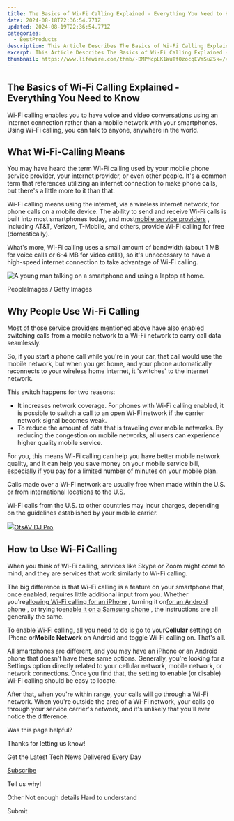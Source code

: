 ```yaml
---
title: The Basics of Wi-Fi Calling Explained - Everything You Need to Know
date: 2024-08-18T22:36:54.771Z
updated: 2024-08-19T22:36:54.771Z
categories:
  - BestProducts
description: This Article Describes The Basics of Wi-Fi Calling Explained - Everything You Need to Know
excerpt: This Article Describes The Basics of Wi-Fi Calling Explained - Everything You Need to Know
thumbnail: https://www.lifewire.com/thmb/-BMPMcpLK1WuTf0zocqEVmSuZ5k=/400x300/filters:no_upscale():max_bytes(150000):strip_icc():format(webp)/GettyImages-1187582500-d71cdd9c911f4da39702a729801e44f7.jpg
---
```


## The Basics of Wi-Fi Calling Explained - Everything You Need to Know
 Wi-Fi calling enables you to have voice and video conversations using an internet connection rather than a mobile network with your smartphones. Using Wi-Fi calling, you can talk to anyone, anywhere in the world.

## What Wi-Fi-Calling Means

 You may have heard the term Wi-Fi calling used by your mobile phone service provider, your internet provider, or even other people. It's a common term that references utilizing an internet connection to make phone calls, but there's a little more to it than that.

 Wi-Fi calling means using the internet, via a wireless internet network, for phone calls on a mobile device. The ability to send and receive Wi-Fi calls is built into most smartphones today, and most[mobile service providers](https://www.lifewire.com/what-is-a-mobile-carrier-2373339) , including AT&T, Verizon, T-Mobile, and others, provide Wi-Fi calling for free (domestically).

 What's more, Wi-Fi calling uses a small amount of bandwidth (about 1 MB for voice calls or 6-4 MB for video calls), so it's unnecessary to have a high-speed internet connection to take advantage of Wi-Fi calling.

![A young man talking on a smartphone and using a laptop at home.](https://www.lifewire.com/thmb/KLzUJ0fFYvK42aQkegmRIgl5Wn8=/1500x0/filters:no_upscale():max_bytes(150000):strip_icc():format(webp)/GettyImages-1187582500-d71cdd9c911f4da39702a729801e44f7.jpg)

 ​PeopleImages / Getty Images

## Why People Use Wi-Fi Calling

 Most of those service providers mentioned above have also enabled switching calls from a mobile network to a Wi-Fi network to carry call data seamlessly.

 So, if you start a phone call while you're in your car, that call would use the mobile network, but when you get home, and your phone automatically reconnects to your wireless home internet, it 'switches' to the internet network.

 This switch happens for two reasons:

* It increases network coverage. For phones with Wi-Fi calling enabled, it is possible to switch a call to an open Wi-Fi network if the carrier network signal becomes weak.
* To reduce the amount of data that is traveling over mobile networks. By reducing the congestion on mobile networks, all users can experience higher quality mobile service.

 For you, this means Wi-Fi calling can help you have better mobile network quality, and it can help you save money on your mobile service bill, especially if you pay for a limited number of minutes on your mobile plan.

 Calls made over a Wi-Fi network are usually free when made within the U.S. or from international locations to the U.S.

 Wi-Fi calls from the U.S. to other countries may incur charges, depending on the guidelines established by your mobile carrier.

<!-- affiliate ads begin -->
<a href="https://otszone.ots7.com/order/checkout.php?PRODS=4713321&QTY=1&AFFILIATE=108875&CART=1"><img src="https://green.ots7.com/screenshots/OtsAV/OtsAVDJ1.90-300x188.jpg" border="0">OtsAV DJ Pro</a>
<!-- affiliate ads end -->
## How to Use Wi-Fi Calling

 When you think of Wi-Fi calling, services like Skype or Zoom might come to mind, and they are services that work similarly to Wi-Fi calling.

 The big difference is that Wi-Fi calling is a feature on your smartphone that, once enabled, requires little additional input from you. Whether you're[allowing Wi-Fi calling for an iPhone](https://www.lifewire.com/use-iphone-wifi-calling-1999746) , turning it on[for an Android phone](https://www.lifewire.com/enabling-wifi-calling-on-android-4684146) , or trying to[enable it on a Samsung phone](https://www.lifewire.com/enable-wifi-calling-on-samsung-phone-4684472) , the instructions are all generally the same.

 To enable Wi-Fi calling, all you need to do is go to your**Cellular** settings on iPhone or**Mobile Network** on Android and toggle Wi-Fi calling on. That's all.

 All smartphones are different, and you may have an iPhone or an Android phone that doesn't have these same options. Generally, you're looking for a Settings option directly related to your cellular network, mobile network, or network connections. Once you find that, the setting to enable (or disable) Wi-Fi calling should be easy to locate.

 After that, when you're within range, your calls will go through a Wi-Fi network. When you're outside the area of a Wi-Fi network, your calls go through your service carrier's network, and it's unlikely that you'll ever notice the difference.

Was this page helpful?

Thanks for letting us know!

 Get the Latest Tech News Delivered Every Day

[Subscribe](https://www.lifewire.com/#)

Tell us why!

 Other  Not enough details  Hard to understand

 Submit

<ins class="adsbygoogle"
     style="display:block"
     data-ad-format="autorelaxed"
     data-ad-client="ca-pub-7571918770474297"
     data-ad-slot="1223367746"></ins>



<ins class="adsbygoogle"
     style="display:block"
     data-ad-client="ca-pub-7571918770474297"
     data-ad-slot="8358498916"
     data-ad-format="auto"
     data-full-width-responsive="true"></ins>


